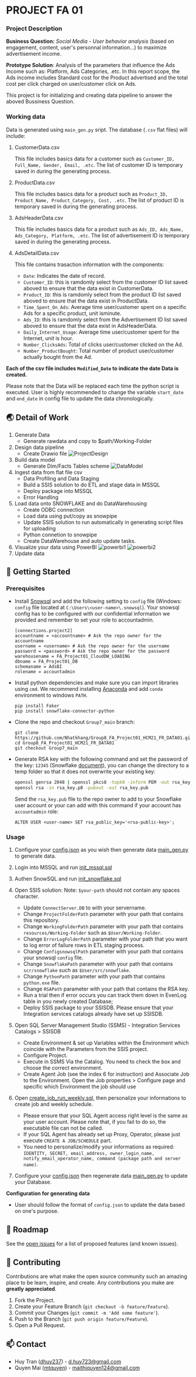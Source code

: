 # PROJECT FA 01

### Project Description 

**Business Question:**
*Social Media - User behavior analysis* (based on engagement, content, user's personnal information…) to maximize advertisement income.

**Prototype Solution**: 
Analysis of the parameters that influence the Ads Income such as: Platform, Ads Categories, .etc. In this report scope, the Ads income includes Standard cost for the Product advertised and the total cost per click charged on user/customer click on Ads.

This project is for initializing and creating data pipeline to answer the aboved Bussiness Question.

### Working data

Data is generated using `main_gen.py` sript. The database (`.csv` flat files) will include:

1. CustomerData.csv

    This file includes basics data for a customer such as `Customer_ID, Full_Name, Gender, Email, .etc`. The list of customer ID is temporary saved in during the generating process.

2. ProductData.csv

    This file includes basics data for a product such as `Product_ID, Product_Name, Product_Category, Cost, .etc`. The list of product ID is temporary saved in during the generating process.

3. AdsHeaderData.csv

    This file includes basics data for a product such as `Ads_ID, Ads_Name, Ads_Category, Platform, .etc`. The list of advertisement ID is temporary saved in during the generating process.

4. AdsDetailData.csv

    This file contains trasaction information with the components:
    - `Date`: Indicates the date of record.
    - `Customer_ID`: this is ramdomly select from the customer ID list saved aboved to ensure that the data exist in CustomerData.
    - `Product_ID`: this is ramdomly select from the product ID list saved aboved to ensure that the data exist in ProductData.
    - `Time_Spent_On_Ads`: Average time user/customer spent on a specific Ads for a specific product, unit isminute.
    - `Ads_ID`: this is ramdomly select from the Advertisement ID list saved aboved to ensure that the data exist in AdsHeaderData.
    - `Daily_Internet_Usage`: Average time user/customer spent for the Internet, unit is hour.
    - `Number_ClicksAds`: Total of clicks user/customer clicked on the Ad.
    - `Number_ProductBought`: Total number of product user/customer actually bought from the Ad.

**Each of the csv file includes `Modified_Date` to indicate the date Data is created.**

Please note that the Data will be replaced each time the python script is executed. User is highly recommended to change the variable `start_date` and `end_date` in config file to update the data chronologically.

## :earth_asia:	 Detail of Work

1. Generate Data
    - Generate rawdata and copy to $path/Working-Folder
2. Design data pipeline 
    - Create Drawio file
    ![ProjectDesign](./docs/Project_Design.png)
3. Build data model 
    - Generate Dim/Facts Tables scheme
    ![DataModel](./docs/data_model_SQL.png)
4. Ingest data from flat file csv
    - Data Profiling and Data Staging
    - Build a SSIS solution to do ETL and stage data in MSSQL
    - Deploy package into MSSQL
    - Error Handling
5. Load data onto SNOWFLAKE and do DataWarehousing
    - Create ODBC connection
    - Load data using put/copy as snowpipe
    - Update SSIS solution to run automatically in generating script files for uploading
    - Python connetion to snowpipe
    - Create DataWarehouse and auto update tasks.
6. Visualize your data using PowerBI
    ![powerbi1](./PBI/PB1-page1.png)
    ![powerbi2](./PBI/PB1-page2.png)
7. Update data

## :rocket: Getting Started

### Prerequisites
- Install [Snowsql](https://docs.snowflake.com/en/user-guide/snowsql.html) and add the following setting to `config` file (Windows: `config` file located at `C:\Users\<user-name>\.snowsql`). Your snowsql config has to be configured with our confidential information we provided and remember to set your role to accountadmin.
    ```
    [connections.project2]
    accountname = <accountname> # Ask the repo owner for the accountname
    username = <username> # Ask the repo owner for the username
    password = <password> # Ask the repo owner for the password
    warehousename = FA_Project01_CloudDW_LOADING
    dbname = FA_Project01_DB
    schemaname = AdsBI
    rolename = accountadmin
    ```
- Install python dependencies and make sure you can import libraries using `cmd`. We recommend installing [Anaconda](https://www.anaconda.com/) and add `conda` environment to windows `PATH`.
    ```
    pip install Faker
    pip install snowflake-connector-python
    ```
- Clone the repo and checkout `Group7_main` branch:
    ```
    git clone https://github.com/Nhatkhang/Group8_FA_Project01_HCM21_FR_DATA01.git
    cd Group8_FA_Project01_HCM21_FR_DATA01
    git checkout Group7_main
    ```
- Generate RSA key with the following command and set the password of the key: `12345` (Snowflake [document](https://docs.snowflake.com/en/user-guide/key-pair-auth.html)), you can change the directory to a temp folder so that it does not overwrite your existing key:
    ```bash
    openssl genrsa 2048 | openssl pkcs8 -topk8 -inform PEM -out rsa_key.p8
    openssl rsa -in rsa_key.p8 -pubout -out rsa_key.pub
    ```
    Send the `rsa_key.pub` file to the repo owner to add to your Snowflake user account or your can add with this command if your account has `accountadmin` role:
    ```
    ALTER USER <user-name> SET rsa_public_key='<rsa-public-key>';
    ```

### Usage 
1. Configure your [config.json](./resources/python_source/config.json) as you wish then generate data [main_gen.py](./resources/python_source/main_gen.py)  to generate data.

2. Login into MSSQL and run [init_mssql.sql](./src/mssql/init_mssql.sql)

3. Authen SnowSQL and run [init_snowflake.sql](./src/snowflake/init_snowfalke.sql)

4. Open SSIS solution:
    Note: `$your-path` should not contain any spaces character.

    - Update `ConnectServer.DB` to with your servername.
    - Change `ProjectFolderPath` parameter with your path that contains this repository.
    - Change `WorkingFolderPath` parameter with your path that contains `resources/Working-Folder` such as `$User/Working-Folder`.
    - Change `ErrorLogFolderPath` parameter with  your path that you want to log error of failure rows in ETL staging process.
    - Change `ConfigsnowsqlPath` parameter with  your path that contains your snowsql `config` file.
    - Change `SnowflakePath` parameter with your path that contains `scr/snowflake` such as `$User/src/snowflake`.
    - Change `PythonPath` parameter with your path that contains `python.exe` file.
    - Change `RSAPath` parameter with your path that contains the RSA key.
    - Run a trial then if error occurs you can track them down in EvenLog table in you newly created Database;
    - Deploy SSIS package to your SSISDB. Please ensure that your Integration services catalogs already have set up SSISDB.

5. Open SQL Server Management Studio (SSMS) - Integration Services Catalogs > SSISDB
   - Create Environment & set up Variables within the Environment which coincide with the Parameters from the SSIS project.
   - Configure Project.
   - Execute in SSMS Via the Catalog. You need to check the box and choose the correct environment.
   - Create Agent Job (see the index 6 for instruction) and Associate Job to the Environment. Open the Job properties > Configure page and specific which Environment the job should use

6. Open [create_job_run_weekly.sql](./src/mssql/create_job_run_weekly.sql), then personalize your informations to     create job and weekly schedule. 
    - Please ensure that your SQL Agent access right level is the same as your user account. Please note that, if you fail to do so, the executable file can not be called.
    - If your SQL Agent has already set up Proxy, Operator, please just execute `CREATE A JOB/SCHEDULE` part.
    - You need to personalize/modify your informations as required: 
    `IDENTITY, SECRET, email_address, owner_login_name, notify_email_operator_name, command (package path and server name)`.
7. Configure your [config.json](./resources/python_source/config.json) then regenerate data [main_gen.py](./resources/python_source/main_gen.py) to update your Database.

**Configuration for generating data**

- User should follow the format of `config.json` to update the data based on one's purpose.

## :round_pushpin: Roadmap

See the [open issues](https://github.com/dhuy237/fa-project-1-team-7/issues) for a list of proposed features (and known issues).

## :hammer: Contributing

Contributions are what make the open source community such an amazing place to be learn, inspire, and create. Any contributions you make are **greatly appreciated**.

1. Fork the Project.
2. Create your Feature Branch (`git checkout -b feature/Feature`).
3. Commit your Changes (`git commit -m 'Add some feature'`).
4. Push to the Branch (`git push origin feature/Feature`).
5. Open a Pull Request.

## :mailbox: Contact
- Huy Tran ([dhuy237](https://github.com/dhuy237)) - d.huy723@gmail.com
- Quyen Mai ([mtquyen](https://github.com/mtquyen)) - maithiquyen124@gmail.com
